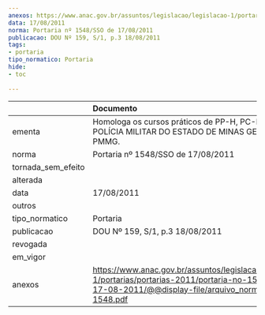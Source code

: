 ```yaml
---
anexos: https://www.anac.gov.br/assuntos/legislacao/legislacao-1/portarias/portarias-2011/portaria-no-1548-sso-de-17-08-2011/@@display-file/arquivo_norma/PA2011-1548.pdf
data: 17/08/2011
norma: Portaria nº 1548/SSO de 17/08/2011
publicacao: DOU Nº 159, S/1, p.3 18/08/2011
tags:
- portaria
tipo_normatico: Portaria
hide: 
- toc 
 
---
```


|                    | Documento                                                                                                                                                         |
|:-------------------|:------------------------------------------------------------------------------------------------------------------------------------------------------------------|
| ementa             | Homologa os cursos práticos de PP-H, PC-H e INV-V da POLÍCIA MILITAR DO ESTADO DE MINAS GERAIS - PMMG.                                                            |
| norma              | Portaria nº 1548/SSO de 17/08/2011                                                                                                                                |
| tornada_sem_efeito |                                                                                                                                                                   |
| alterada           |                                                                                                                                                                   |
| data               | 17/08/2011                                                                                                                                                        |
| outros             |                                                                                                                                                                   |
| tipo_normatico     | Portaria                                                                                                                                                          |
| publicacao         | DOU Nº 159, S/1, p.3 18/08/2011                                                                                                                                   |
| revogada           |                                                                                                                                                                   |
| em_vigor           |                                                                                                                                                                   |
| anexos             | https://www.anac.gov.br/assuntos/legislacao/legislacao-1/portarias/portarias-2011/portaria-no-1548-sso-de-17-08-2011/@@display-file/arquivo_norma/PA2011-1548.pdf |